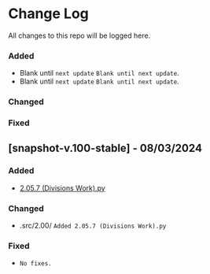 
# Change Log
All changes to this repo will be logged here.
 
### Added
- []() Blank until ``next update``
  ``Blank until next update``.
- []() Blank until ``next update``
  ``Blank until next update``.
 
### Changed
 
### Fixed
 
## [snapshot-v.100-stable] - 08/03/2024
 
### Added
- [2.05.7 (Divisions Work).py](https://github.com/ArchangelTheGod/Computer-Science-Repo-V2/blob/snapshot-v1.00-stable/.src/2.00/2.05.7%20(Divisions%20Work).py)
### Changed
- .src/2.00/
  ``Added 2.05.7 (Divisions Work).py``
 
### Fixed
 
- ``No fixes.``
